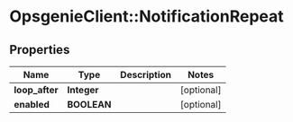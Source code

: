 # OpsgenieClient::NotificationRepeat

## Properties
Name | Type | Description | Notes
------------ | ------------- | ------------- | -------------
**loop_after** | **Integer** |  | [optional] 
**enabled** | **BOOLEAN** |  | [optional] 


